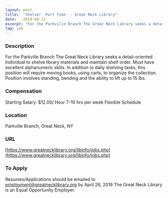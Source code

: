```yaml
---
layout: post
title:  "Shelver -Part Time  - Great Neck Library"
date:   2019-04-12
excerpt: "For the Parkville Branch The Great Neck Library seeks a detail-oriented Individual to shelve library materials and maintain shelf order. Must have excellent alphanumeric skills. In addition to daily shelving tasks, this position will require moving books, using carts, to organize the collection. Position involves standing, bending and the ability..."
tag: job
---
```


### Description   

For the Parkville Branch
The Great Neck Library seeks a detail-oriented Individual to shelve library materials and maintain shelf order. Must have excellent alphanumeric skills. 
In addition to daily shelving tasks, this position will require moving books, using carts, to organize the collection. Position involves standing, bending and the  ability to lift up to 15 lbs.







### Compensation   

Starting Salary: $12.00/ Hour 7-10 hrs per week Flexible Schedule


### Location   

Parkville Branch, Great Neck, NY


### URL   

[https://www.greatnecklibrary.org/libinfo/jobs.php](https://www.greatnecklibrary.org/libinfo/jobs.php)

### To Apply   

Resumes/Applications should be emailed to employment@greatnecklibrary.org by April 26, 2019 
The Great Neck Library is an Equal Opportunity Employer.






